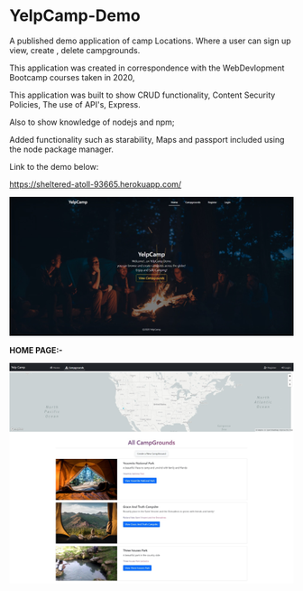 # YelpCamp-Demo

A published demo application of camp Locations. Where a user can sign up view, create , delete campgrounds.

This application was created in correspondence with the WebDevlopment Bootcamp courses taken in 2020, 

This application was built to show CRUD functionality, Content Security Policies, The use of API's, Express.

Also to show knowledge of nodejs and npm;

Added functionality such as starability, Maps and passport included using the node package manager.

Link to the demo below:

https://sheltered-atoll-93665.herokuapp.com/

<a href="https://sheltered-atoll-93665.herokuapp.com/"><img src="./YelpCamp.png" /></a>



<strong>HOME PAGE:-</strong>

<a href="https://sheltered-atoll-93665.herokuapp.com/campgrounds"><img src="./yelp.png" /></a>
